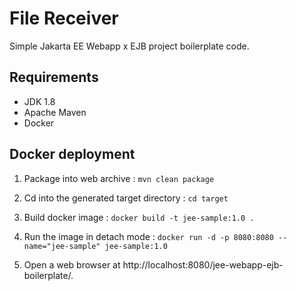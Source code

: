 # File Receiver

Simple Jakarta EE Webapp x EJB project boilerplate code.

## Requirements

- JDK 1.8
- Apache Maven
- Docker

## Docker deployment

1. Package into web archive : ````mvn clean package````

2. Cd into the generated target directory : ```cd target```

3. Build docker image : ````docker build -t jee-sample:1.0 .````

4. Run the image in detach mode : ```docker run -d -p 8080:8080 --name="jee-sample" jee-sample:1.0```

5. Open a web browser at http://localhost:8080/jee-webapp-ejb-boilerplate/.
